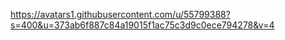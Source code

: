 https://avatars1.githubusercontent.com/u/55799388?s=400&u=373ab6f887c84a19015f1ac75c3d9c0ece794278&v=4

